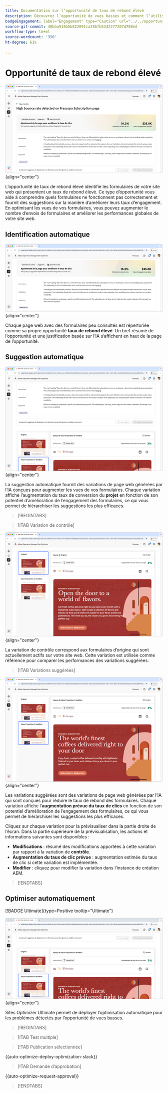 ```yaml
---
title: Documentation sur l’opportunité de taux de rebond élevé
description: Découvrez l’opportunité de vues basses et comment l’utiliser pour améliorer l’engagement des formulaires sur votre site web.
badgeEngagement: label="Engagement" type="Caution" url="../../opportunity-types/engagement.md" tooltip="Engagement"
source-git-commit: 48bba918b5b822091ca28bfb5342277207d780ed
workflow-type: tm+mt
source-wordcount: '350'
ht-degree: 61%

---
```



# Opportunité de taux de rebond élevé

![Opportunité de taux de rebond élevé](./assets/high-bounce-rate/hero.png){align="center"}

L’opportunité de taux de rebond élevé identifie les formulaires de votre site web qui présentent un taux de rebond élevé. Ce type d’opportunité vous aide à comprendre quels formulaires ne fonctionnent pas correctement et fournit des suggestions sur la manière d’améliorer leurs taux d’engagement. En optimisant les vues de vos formulaires, vous pouvez augmenter le nombre d’envois de formulaires et améliorer les performances globales de votre site web.

## Identification automatique

![Identification automatique du taux de rebond élevé](./assets/high-bounce-rate/auto-identify.png){align="center"}

Chaque page web avec des formulaires peu consultés est répertoriée comme sa propre opportunité **taux de rebond élevé**. Un bref résumé de l’opportunité et une justification basée sur l’IA s’affichent en haut de la page de l’opportunité.

## Suggestion automatique

![Suggestion automatique de taux de rebond élevé](./assets/high-bounce-rate/auto-suggest.png){align="center"}

La suggestion automatique fournit des variations de page web générées par l’IA conçues pour augmenter les vues de vos formulaires. Chaque variation affiche l’augmentation du taux de conversion du **projet** en fonction de son potentiel d’amélioration de l’engagement des formulaires, ce qui vous permet de hiérarchiser les suggestions les plus efficaces.

>[!BEGINTABS]

>[!TAB Variation de contrôle]

![Variations d’origine](./assets/high-bounce-rate/original-variation.png){align="center"}

La variation de contrôle correspond aux formulaires d’origine qui sont actuellement actifs sur votre site web. Cette variation est utilisée comme référence pour comparer les performances des variations suggérées.

>[!TAB Variations suggérées]

![Variations suggérées](./assets/high-bounce-rate/suggested-variations.png){align="center"}

Les variations suggérées sont des variations de page web générées par l’IA qui sont conçues pour réduire le taux de rebond des formulaires. Chaque variation affiche l’**augmentation prévue du taux de clics** en fonction de son potentiel d’amélioration de l’engagement des formulaires, ce qui vous permet de hiérarchiser les suggestions les plus efficaces.

Cliquez sur chaque variation pour la prévisualiser dans la partie droite de l’écran. Dans la partie supérieure de la prévisualisation, les actions et informations suivantes sont disponibles :

* **Modifications** : résumé des modifications apportées à cette variation par rapport à la variation de **contrôle**.
* **Augmentation du taux de clic prévue** : augmentation estimée du taux de clic si cette variation est implémentée.
* **Modifier** : cliquez pour modifier la variation dans l’instance de création AEM.

>[!ENDTABS]

## Optimiser automatiquement

[!BADGE Ultimate]{type=Positive tooltip="Ultimate"}

![Optimisation automatique du taux de rebond élevé](./assets/high-bounce-rate/auto-optimize.png){align="center"}

Sites Optimizer Ultimate permet de déployer l’optimisation automatique pour les problèmes détectés par l’opportunité de vues basses.

>[!BEGINTABS]

>[!TAB Test multiple]


>[!TAB Publication sélectionnée]

{{auto-optimize-deploy-optimization-slack}}

>[!TAB Demande d’approbation]

{{auto-optimize-request-approval}}

>[!ENDTABS]
